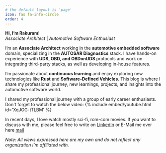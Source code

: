 ```yaml
---
# the default layout is 'page'
icon: fas fa-info-circle
order: 4
---
```

**Hi, I’m Rakuram**!
<br>*Associate Architect* | *Automotive Software Enthusiast*

I’m an **Associate Architect** working in the **automotive embedded software** domain, specializing in the **AUTOSAR Diagnostics** stack. I have hands-on experience with **UDS, OBD, and OBDonUDS** protocols and work on integrating third-party stacks, as well as developing in-house features.

I’m passionate about **continuous learning** and enjoy exploring new technologies like **Rust** and **Software-Defined Vehicles**. This blog is where I share my professional journey, new learnings, projects, and insights into the automotive software world.

I shared my professional journey with a group of early career enthusiasts. Don't forget to watch the below video:
{% include embed/youtube.html id='XqJOG-tTLBM' %}

In recent days, I love watch mostly sci-fi, rom-com movies. If you want to discuss with me, please feel free to write on [LinkedIn](https://www.linkedin.com/in/rakuram) or E-Mail me over here [mail](mailto:blog.rakuram@gmail.com)

*Note: All views expressed here are my own and do not reflect any organization I’m affiliated with.*
